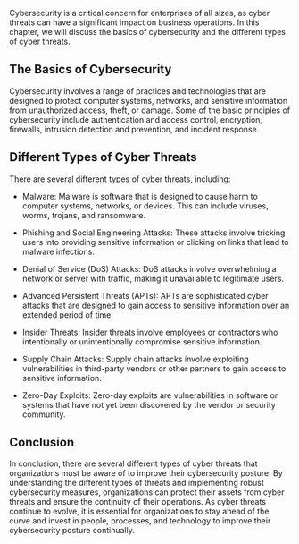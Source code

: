 
Cybersecurity is a critical concern for enterprises of all sizes, as cyber threats can have a significant impact on business operations. In this chapter, we will discuss the basics of cybersecurity and the different types of cyber threats.

The Basics of Cybersecurity
---------------------------

Cybersecurity involves a range of practices and technologies that are designed to protect computer systems, networks, and sensitive information from unauthorized access, theft, or damage. Some of the basic principles of cybersecurity include authentication and access control, encryption, firewalls, intrusion detection and prevention, and incident response.

Different Types of Cyber Threats
--------------------------------

There are several different types of cyber threats, including:

* Malware: Malware is software that is designed to cause harm to computer systems, networks, or devices. This can include viruses, worms, trojans, and ransomware.

* Phishing and Social Engineering Attacks: These attacks involve tricking users into providing sensitive information or clicking on links that lead to malware infections.

* Denial of Service (DoS) Attacks: DoS attacks involve overwhelming a network or server with traffic, making it unavailable to legitimate users.

* Advanced Persistent Threats (APTs): APTs are sophisticated cyber attacks that are designed to gain access to sensitive information over an extended period of time.

* Insider Threats: Insider threats involve employees or contractors who intentionally or unintentionally compromise sensitive information.

* Supply Chain Attacks: Supply chain attacks involve exploiting vulnerabilities in third-party vendors or other partners to gain access to sensitive information.

* Zero-Day Exploits: Zero-day exploits are vulnerabilities in software or systems that have not yet been discovered by the vendor or security community.

Conclusion
----------

In conclusion, there are several different types of cyber threats that organizations must be aware of to improve their cybersecurity posture. By understanding the different types of threats and implementing robust cybersecurity measures, organizations can protect their assets from cyber threats and ensure the continuity of their operations. As cyber threats continue to evolve, it is essential for organizations to stay ahead of the curve and invest in people, processes, and technology to improve their cybersecurity posture continually.
